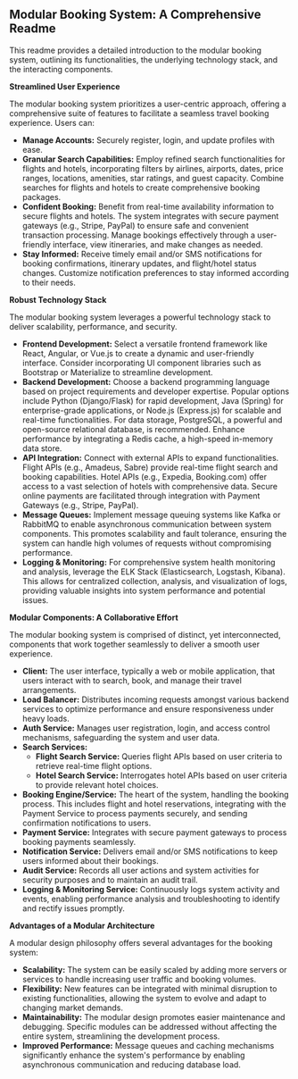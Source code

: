 ## Modular Booking System: A Comprehensive Readme

This readme provides a detailed introduction to the modular booking system, outlining its functionalities, the underlying technology stack, and the interacting components.

**Streamlined User Experience**

The modular booking system prioritizes a user-centric approach, offering a comprehensive suite of features to facilitate a seamless travel booking experience. Users can:

* **Manage Accounts:** Securely register, login, and update profiles with ease.
* **Granular Search Capabilities:** Employ refined search functionalities for flights and hotels, incorporating filters by airlines, airports, dates, price ranges, locations, amenities, star ratings, and guest capacity. Combine searches for flights and hotels to create comprehensive booking packages.
* **Confident Booking:** Benefit from real-time availability information to secure flights and hotels. The system integrates with secure payment gateways (e.g., Stripe, PayPal) to ensure safe and convenient transaction processing. Manage bookings effectively through a user-friendly interface, view itineraries, and make changes as needed.
* **Stay Informed:** Receive timely email and/or SMS notifications for booking confirmations, itinerary updates, and flight/hotel status changes. Customize notification preferences to stay informed according to their needs.

**Robust Technology Stack**

The modular booking system leverages a powerful technology stack to deliver scalability, performance, and security.

* **Frontend Development:** Select a versatile frontend framework like React, Angular, or Vue.js to create a dynamic and user-friendly interface. Consider incorporating UI component libraries such as Bootstrap or Materialize to streamline development.
* **Backend Development:** Choose a backend programming language based on project requirements and developer expertise. Popular options include Python (Django/Flask) for rapid development, Java (Spring) for enterprise-grade applications, or Node.js (Express.js) for scalable and real-time functionalities. For data storage, PostgreSQL, a powerful and open-source relational database, is recommended. Enhance performance by integrating a Redis cache, a high-speed in-memory data store.
* **API Integration:** Connect with external APIs to expand functionalities. Flight APIs (e.g., Amadeus, Sabre) provide real-time flight search and booking capabilities. Hotel APIs (e.g., Expedia, Booking.com) offer access to a vast selection of hotels with comprehensive data. Secure online payments are facilitated through integration with Payment Gateways (e.g., Stripe, PayPal).
* **Message Queues:** Implement message queuing systems like Kafka or RabbitMQ to enable asynchronous communication between system components. This promotes scalability and fault tolerance, ensuring the system can handle high volumes of requests without compromising performance.
* **Logging & Monitoring:**  For comprehensive system health monitoring and analysis, leverage the ELK Stack (Elasticsearch, Logstash, Kibana). This allows for centralized collection, analysis, and visualization of logs, providing valuable insights into system performance and potential issues.

**Modular Components: A Collaborative Effort**

The modular booking system is comprised of distinct, yet interconnected, components that work together seamlessly to deliver a smooth user experience.

* **Client:** The user interface, typically a web or mobile application, that users interact with to search, book, and manage their travel arrangements.
* **Load Balancer:** Distributes incoming requests amongst various backend services to optimize performance and ensure responsiveness under heavy loads.
* **Auth Service:** Manages user registration, login, and access control mechanisms, safeguarding the system and user data.
* **Search Services:**
    * **Flight Search Service:** Queries flight APIs based on user criteria to retrieve real-time flight options.
    * **Hotel Search Service:** Interrogates hotel APIs based on user criteria to provide relevant hotel choices.
* **Booking Engine/Service:** The heart of the system, handling the booking process. This includes flight and hotel reservations, integrating with the Payment Service to process payments securely, and sending confirmation notifications to users.
* **Payment Service:** Integrates with secure payment gateways to process booking payments seamlessly.
* **Notification Service:** Delivers email and/or SMS notifications to keep users informed about their bookings.
* **Audit Service:** Records all user actions and system activities for security purposes and to maintain an audit trail.
* **Logging & Monitoring Service:** Continuously logs system activity and events, enabling performance analysis and troubleshooting to identify and rectify issues promptly.

**Advantages of a Modular Architecture**

A modular design philosophy offers several advantages for the booking system:

* **Scalability:** The system can be easily scaled by adding more servers or services to handle increasing user traffic and booking volumes.
* **Flexibility:** New features can be integrated with minimal disruption to existing functionalities, allowing the system to evolve and adapt to changing market demands.
* **Maintainability:** The modular design promotes easier maintenance and debugging. Specific modules can be addressed without affecting the entire system, streamlining the development process.
* **Improved Performance:** Message queues and caching mechanisms significantly enhance the system's performance by enabling asynchronous communication and reducing database load.

